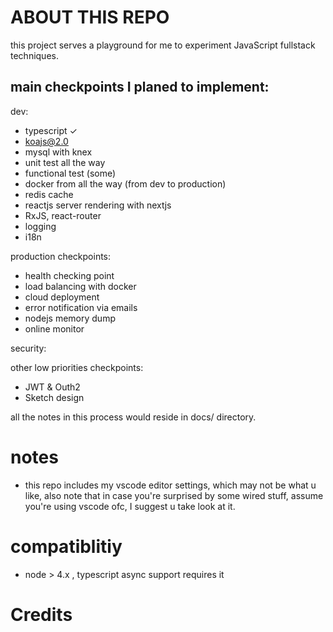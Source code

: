 # ABOUT THIS REPO
this project serves a playground for me to experiment JavaScript fullstack techniques.

## main checkpoints I planed to implement:
dev:
* typescript ✓
* koajs@2.0
* mysql with knex
* unit test all the way
* functional test (some)
* docker from all the way (from dev to production)
* redis cache
* reactjs server rendering with nextjs
* RxJS, react-router
* logging
* i18n

production checkpoints:
* health checking point
* load balancing with docker
* cloud deployment
* error notification via emails
* nodejs memory dump
* online monitor

security:


other low priorities checkpoints:
* JWT & Outh2
* Sketch design

all the notes in this process would reside in docs/ directory.


# notes
* this repo includes my vscode editor settings, which may not be what u like, also note that in case 
you're surprised by some wired stuff, assume you're using vscode ofc, I suggest u take look at it.

# compatiblitiy
* node > 4.x ,  typescript async support requires it


# Credits

